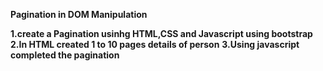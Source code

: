 **Pagination in DOM Manipulation**

**1.create a Pagination usinhg HTML,CSS and Javascript using bootstrap**
**2.In HTML created 1 to 10 pages details of person**
**3.Using javascript completed the pagination**

